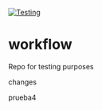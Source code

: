 [![Testing](https://github.com/jdinicola/workflow/actions/workflows/deployment.yml/badge.svg)](https://github.com/jdinicola/workflow/actions/workflows/deployment.yml)

# workflow
Repo for testing purposes

changes

prueba4